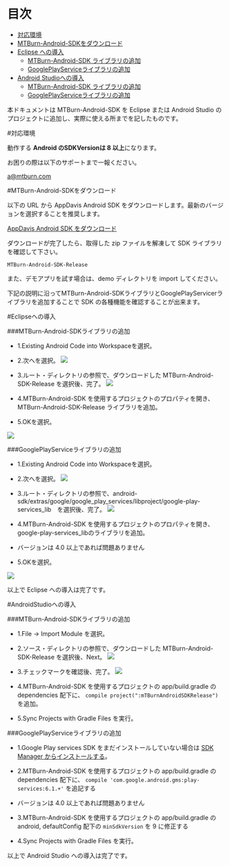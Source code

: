 # 目次

* [対応環境](#support)
* [MTBurn-Android-SDKをダウンロード](#dl)
* [Eclipse への導入](#eclipse)
	* [MTBurn-Android-SDK ライブラリの追加](#eclipse/android-sdk)
	* [GooglePlayServiceライブラリの追加](#eclipse/google-play-service)
* [Android Studioへの導入](#android-studio)
	* [MTBurn-Android-SDK ライブラリの追加](#android-studio/android-sdk)
	* [GooglePlayServiceライブラリの追加](#android-studio/google-play-service)

本ドキュメントは MTBurn-Android-SDK を Eclipse または Android Studio のプロジェクトに追加し、実際に使える所までを記したものです。

<a name="support"></a>
#対応環境

動作する **Android のSDKVersionは 8 以上**になります。

お困りの際は以下のサポートまで一報ください。

[a@mtburn.com](a@mtburn.com)

<a name="dl"></a>
#MTBurn-Android-SDKをダウンロード

以下の URL から AppDavis Android SDK をダウンロードします。最新のバージョンを選択することを推奨します。

[AppDavis Android SDK をダウンロード](https://github.com/mtburn/MTBurn-Android-SDK-Install-Guide/releases)

ダウンロードが完了したら、取得した zip ファイルを解凍して SDK ライブラリを確認して下さい。

```
MTBurn-Android-SDK-Release
```

また、デモアプリを試す場合は、demo ディレクトリを import してください。

下記の説明に沿ってMTBurn-Android-SDKライブラリとGooglePlayServicerライブラリを追加することで SDK の各種機能を確認することが出来ます。

<a name="eclipse"></a>
#Eclipseへの導入

<a name="eclipse/android-sdk"></a>
###MTBurn-Android-SDKライブラリの追加

- 1.Existing Android Code into Workspaceを選択。

- 2.次へを選択。
![](Install_SDK_Guide_Images/import_google_play_service.png)

- 3.ルート・ディレクトリの参照で、ダウンロードした MTBurn-Android-SDK-Release を選択後、完了。
![](Install_SDK_Guide_Images/import_mtburn_android_sdk.png)

- 4.MTBurn-Android-SDK を使用するプロジェクトのプロパティを開き、
MTBurn-Android-SDK-Release ライブラリを追加。

- 5.OKを選択。

![](Install_SDK_Guide_Images/add_mtburn_android_sdk.png)

<a name="eclipse/google-play-service"></a>
###GooglePlayServiceライブラリの追加

- 1.Existing Android Code into Workspaceを選択。

- 2.次へを選択。
![](Install_SDK_Guide_Images/import_google_play_service.png)

- 3.ルート・ディレクトリの参照で、android-sdk/extras/google/google_play_services/libproject/google-play-services_lib　を選択後、完了。
![](Install_SDK_Guide_Images/import_google_play_service_2.png)

- 4.MTBurn-Android-SDK を使用するプロジェクトのプロパティを開き、
google-play-services_libのライブラリを追加。
 - バージョンは 4.0 以上であれば問題ありません

- 5.OKを選択。

![](Install_SDK_Guide_Images/add_google_play_service.png)


以上で Eclipse への導入は完了です。

<a name="android-studio"></a>
#AndroidStudioへの導入

<a name="android-studio/android-sdk"></a>
###MTBurn-Android-SDKライブラリの追加

- 1.File -> Import Module を選択。

- 2.ソース・ディレクトリの参照で、ダウンロードした MTBurn-Android-SDK-Release を選択後、Next。
![](Install_SDK_Guide_Images/import_mtburn_android_sdk_androidstudio.png)

- 3.チェックマークを確認後、完了。
![](Install_SDK_Guide_Images/import_mtburn_android_sdk_androidstudio2.png)

- 4.MTBurn-Android-SDK を使用するプロジェクトの app/build.gradle の dependencies 配下に、
`compile project(":mTBurnAndroidSDKRelease")` を追加。

- 5.Sync Projects with Gradle Files を実行。

<a name="android-studio/google-play-service"></a>
###GooglePlayServiceライブラリの追加

- 1.Google Play services SDK をまだインストールしていない場合は [SDK Manager からインストールする](http://developer.android.com/google/play-services/setup.html)。

- 2.MTBurn-Android-SDK を使用するプロジェクトの app/build.gradle の dependencies 配下に、
`compile 'com.google.android.gms:play-services:6.1.+'` を追記する
 - バージョンは 4.0 以上であれば問題ありません

- 3.MTBurn-Android-SDK を使用するプロジェクトの app/build.gradle の android, defaultConfig 配下の
`minSdkVersion` を 9 に修正する

- 4.Sync Projects with Gradle Files を実行。

以上で Android Studio への導入は完了です。
